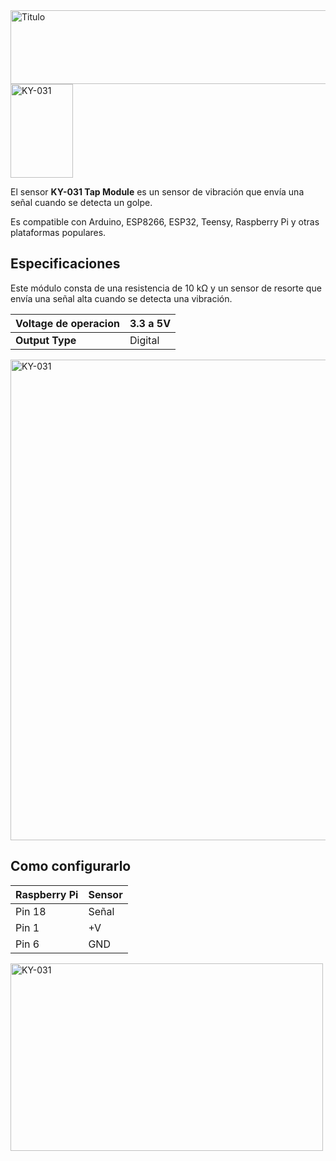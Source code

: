 <img src="https://user-images.githubusercontent.com/89493086/144327109-e6fa03f3-6435-4feb-bc4b-98c8dfa7fb2c.png" alt="Titulo" style="height: 118px; width:764px;"/>
<img src="https://arduinomodules.info/wp-content/uploads/KY-031_fritzing_custom_part_image-149x240.png" alt="KY-031" style="height: 150px; width:100px;"/>

El sensor **KY-031 Tap Module** es un sensor de vibración que envía una señal cuando se detecta un golpe.

Es compatible con Arduino, ESP8266, ESP32, Teensy, Raspberry Pi y otras plataformas populares. 

## **Especificaciones**
Este módulo consta de una resistencia de 10 kΩ y un sensor de resorte que envía una señal alta cuando se detecta una vibración. 

| **Voltage de operacion** | 3.3 a 5V |
|----------------------|----------|
| **Output Type**          | Digital  |

<img src="https://raw.githubusercontent.com/tectijuana/sensores/master/PYTHON/KY-031%20Tap%20Module/imagenes/Modulo-KY-031.png" alt="KY-031" style="height: 769px; width:773px;"/>

## Como configurarlo
| Raspberry Pi | Sensor |
|--------------|--------|
| Pin 18       | Señal  |
| Pin 1        | +V     |
| Pin 6        | GND    |
<img src="https://raw.githubusercontent.com/tectijuana/sensores/master/PYTHON/KY-031%20Tap%20Module/imagenes/2021-12-02%2019_57_16-Untitled%20Sketch.fzz_%20-%20Fritzing%20-%20%5BBreadboard%20View%5D.png" alt="KY-031" style="height: 300px; width:500px;"/>
